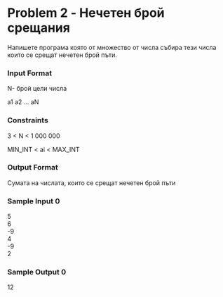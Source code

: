 # Problem 2 - Нечетен брой срещания

Напишете програма която от множество от числа събира тези числа които се срещат нечетен брой пъти.

### Input Format

N- брой цели числа

а1 а2 ... аN

### Constraints

3 < N < 1 000 000

MIN_INT < ai < MAX_INT

### Output Format

Сумата на числата, които се срещат нечетен брой пъти

### Sample Input 0

5 <br>
6 <br>
-9 <br>
4 <br>
-9 <br>
2

### Sample Output 0

12

